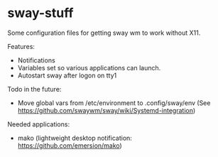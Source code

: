 # sway-stuff
Some configuration files for getting sway wm to work without X11.

Features:
- Notifications
- Variables set so various applications can launch.
- Autostart sway after logon on tty1

Todo in the future:
- Move global vars from /etc/environment to .config/sway/env (See https://github.com/swaywm/sway/wiki/Systemd-integration)

Needed applications:
- mako (lightweight desktop notification: https://github.com/emersion/mako)
